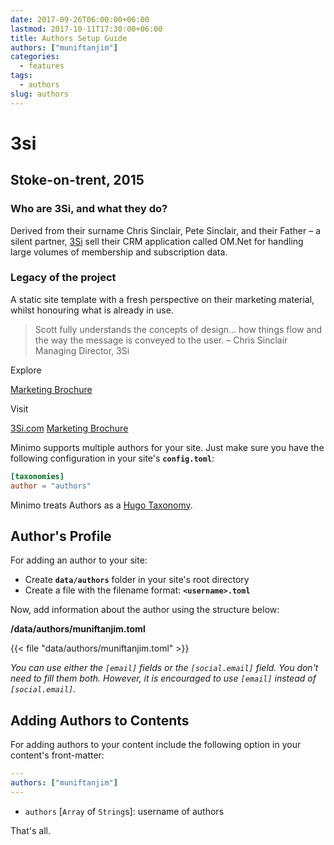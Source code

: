```yaml
---
date: 2017-09-26T06:00:00+06:00
lastmod: 2017-10-11T17:30:00+06:00
title: Authors Setup Guide
authors: ["muniftanjim"]
categories:
  - features
tags:
  - authors
slug: authors
---
```


# 3si
## Stoke-on-trent, 2015
### Who are 3Si, and what they do?

Derived from their surname Chris Sinclair, Pete Sinclair, and their Father – a silent partner, [3Si](https://inspiredlabs.co.uk/3-si.com/) sell their CRM application called OM.Net for handling large volumes of membership and subscription data.

### Legacy of the project

A static site template with a fresh perspective on their marketing material, whilst honouring what is already in use.

> Scott fully understands the concepts of design…
    how things flow and the way the message is conveyed to the user.
    – Chris Sinclair Managing Director, 3Si 
    
Explore

[Marketing Brochure](https://inspiredlabs.co.uk/3-si.com/print/3si-infosheets-draft.pdf)

Visit

[3Si.com](https://inspiredlabs.co.uk/3-si.com/) [Marketing Brochure](https://inspiredlabs.co.uk/3-si.com/print/3si-infosheets-draft.pdf)

Minimo supports multiple authors for your site. Just make sure you have the following configuration in your site's **`config.toml`**:

```toml
[taxonomies]
author = "authors"
```

Minimo treats Authors as a [Hugo Taxonomy](https://gohugo.io/content-management/taxonomies/).

## Author's Profile

For adding an author to your site:

- Create **`data/authors`** folder in your site's root directory
- Create a file with the filename format: **`<username>.toml`**

Now, add information about the author using the structure below:

**/data/authors/muniftanjim.toml**

{{< file "data/authors/muniftanjim.toml" >}}

_You can use either the `[email]` fields or the `[social.email]` field. You don't need to fill them both. However, it is encouraged to use `[email]` instead of `[social.email]`._

## Adding Authors to Contents

For adding authors to your content include the following option in your content's front-matter:

```yaml
---
authors: ["muniftanjim"]
---
```

- `authors` [`Array` of `String`s]: username of authors

That's all.
